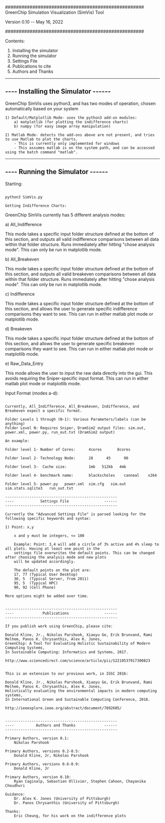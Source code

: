 ###################################################
GreenChip Simulation Visualization (SimVis) Tool

Version 0.10 -- May 16, 2022

###################################################


Contents:

1) Installing the simulator
2) Running the simulator
3) Settings File
4) Publications to cite
5) Authors and Thanks


---------------------------------------------------
----       Installing the Simulator          ------
---------------------------------------------------

GreenChip SimVis uses python3, and has two modes of operation, chosen automatically
based on your system

    1) Default/Matplotlib Mode- uses the python3 add-on modules:
        a) matplotlib (for plotting the indifference charts)
        b) numpy (for easy image array manipulation)

    2) Matlab Mode- detects the add-ons above are not present, and tries to use Matlab to plot the charts. 
        - This is currently only implemented for windows
        - This assumes matlab is on the system path, and can be accessed using the batch command "matlab". 


---------------------------------------------------
----         Running the Simulator           ------
---------------------------------------------------

Starting:
~~~~~~~~

python3 SimVis.py

Getting Indifference Charts:
~~~~~~~~~~~~~~~~~~~~~~~~~~~~

GreenChip SimVis currently has 5 different analysis modes:

a) All_Indifference

This mode takes a specific input folder structure defined at the bottom of this section, and outputs all valid
indifference comparisons between all data within that folder structure. Runs immediately after hitting "chose analysis
mode". This can only be run in matplotlib mode. 

b) All_Breakeven

This mode takes a specific input folder structure defined at the bottom of this section, and outputs all valid
breakeven comparisons between all data within that folder structure. Runs immediately after hitting "chose analysis
mode". This can only be run in matplotlib mode. 

c) Indifference

This mode takes a specific input folder structure defined at the bottom of this section, and allows the user to
generate specific indifference comparisons they want to see. This can run in either matlab plot mode or matplotlib mode. 

d) Breakeven

This mode takes a specific input folder structure defined at the bottom of this section, and allows the user to
generate specific breakeven comparisons they want to see. This can run in either matlab plot mode or matplotlib mode. 

e) Raw_Data_Entry

This mode allows the user to input the raw data directly into the gui. This avoids requiring the Sniper-specific
input format. This can run in either matlab plot mode or matplotlib mode. 

Input Format (modes a-d):
~~~~~~~~~~~~~~~~~~~~~~~~~

Currently, All_Indifference, All_Breakeven, Indifference, and Breakeven expect a specific format.

Folder Levels 1 through (N-1): Various Parameters/labels (can be anything)
Folder Level N: Requires Sniper, DramSim2 output files: sim.out, power.xml, power.py, run_out.txt (DramSim2 output)

An example:

Folder level 1- Number of Cores:      4cores       8cores

Folder level 2- Technology Node:      28      45      90

Folder level 3-  Cache size:          1mb   512kb   4mb

Folder level 4- benchmark name:       blackscholes    canneal    x264

Folder level 5- power.py   power.xml  sim.cfg   sim.out    sim.stats.sqlite3   run_out.txt

---------------------------------------------------
----            Settings File                ------
---------------------------------------------------

Currently the "Advanced Settings File" is parsed looking for the following specific keywords and syntax:

1) Point: x,y

    x and y must be integers, <= 100

    Example: Point: 3,4 will add a circle of 3% active and 4% sleep to all plots. Having at least one point in the
    settings file overwrites the default points. This can be changed after choosing the analysis mode and new plots
    will be updated accordingly.

    The default points on the plot are:
    17, 77 (Typical User Desktop)
    30, 5  (Typical Server, from 2011)
    95, 5  (Typical HPC)
    90, 92 (Cell Phone)

More options might be added over time.


---------------------------------------------------
----             Publications                ------
---------------------------------------------------

If you publish work using GreenChip, please cite:

Donald Kline, Jr., Nikolas Parshook, Xiaoyu Ge, Erik Brunvand, Rami Melhem, Panos K. Chrysanthis, Alex K. Jones,
GreenChip: A Tool for Evaluating Holistic Sustainability of Modern Computing Systems,
In Sustainable Computing: Informatics and Systems, 2017.

http://www.sciencedirect.com/science/article/pii/S2210537917300823


This is an extension to our previous work, in IGSC 2016:

Donald Kline, Jr., Nikolas Parshook, Xiaoyu Ge, Erik Brunvand, Rami Melhem, Panos K. Chrysanthis, Alex K. Jones,
Holistically evaluating the environmental impacts in modern computing systems,
In International Green and Sustainable Computing Conference, 2016.

http://ieeexplore.ieee.org/abstract/document/7892605/


---------------------------------------------------
----          Authors and Thanks             ------
---------------------------------------------------

Primary Authors, version 0.1:
    Nikolas Parshook

Primary Authors, versions 0.2-0.5:
    Donald Kline, Jr, Nikolas Parshook

Primary Authors, versions 0.6-0.9:
    Donald Kline, Jr
    
Primary Authors, version 0.10:
    Ryan Caginalp, Sebastien Ollivier, Stephen Cahoon, Chayanika Choudhuri

Guidance:
    Dr. Alex K. Jones (University of Pittsburgh)
    Dr. Panos Chrysanthis (University of Pittsburgh)

Thanks:
    Eric Cheung, for his work on the indifference plots
